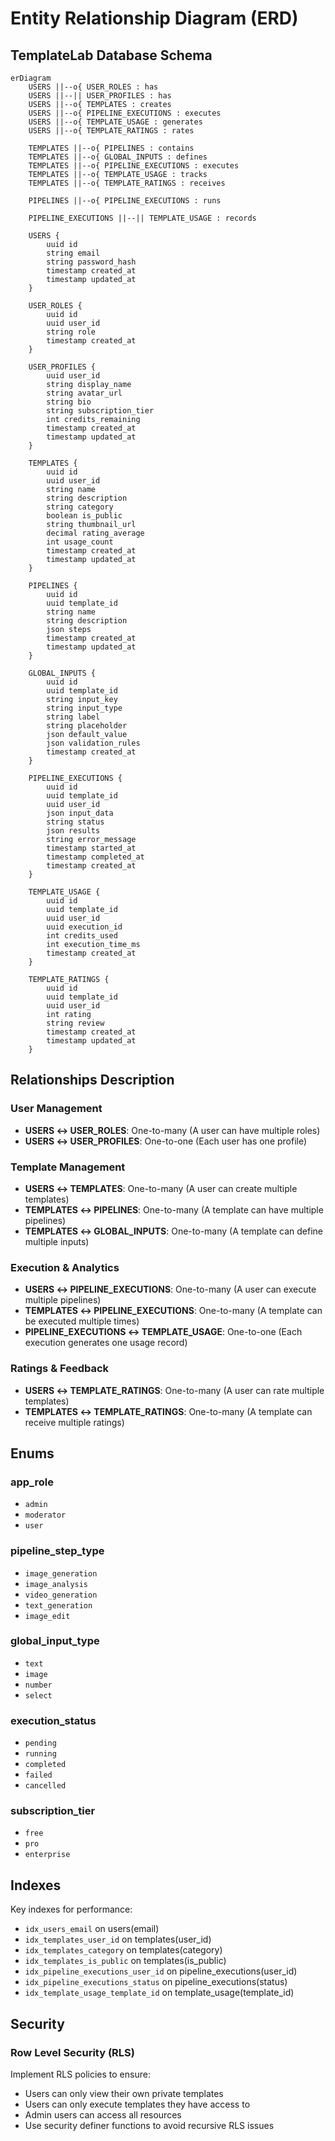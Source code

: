 # Entity Relationship Diagram (ERD)

## TemplateLab Database Schema

```mermaid
erDiagram
    USERS ||--o{ USER_ROLES : has
    USERS ||--|| USER_PROFILES : has
    USERS ||--o{ TEMPLATES : creates
    USERS ||--o{ PIPELINE_EXECUTIONS : executes
    USERS ||--o{ TEMPLATE_USAGE : generates
    USERS ||--o{ TEMPLATE_RATINGS : rates
    
    TEMPLATES ||--o{ PIPELINES : contains
    TEMPLATES ||--o{ GLOBAL_INPUTS : defines
    TEMPLATES ||--o{ PIPELINE_EXECUTIONS : executes
    TEMPLATES ||--o{ TEMPLATE_USAGE : tracks
    TEMPLATES ||--o{ TEMPLATE_RATINGS : receives
    
    PIPELINES ||--o{ PIPELINE_EXECUTIONS : runs
    
    PIPELINE_EXECUTIONS ||--|| TEMPLATE_USAGE : records

    USERS {
        uuid id
        string email
        string password_hash
        timestamp created_at
        timestamp updated_at
    }
    
    USER_ROLES {
        uuid id
        uuid user_id
        string role
        timestamp created_at
    }
    
    USER_PROFILES {
        uuid user_id
        string display_name
        string avatar_url
        string bio
        string subscription_tier
        int credits_remaining
        timestamp created_at
        timestamp updated_at
    }
    
    TEMPLATES {
        uuid id
        uuid user_id
        string name
        string description
        string category
        boolean is_public
        string thumbnail_url
        decimal rating_average
        int usage_count
        timestamp created_at
        timestamp updated_at
    }
    
    PIPELINES {
        uuid id
        uuid template_id
        string name
        string description
        json steps
        timestamp created_at
        timestamp updated_at
    }
    
    GLOBAL_INPUTS {
        uuid id
        uuid template_id
        string input_key
        string input_type
        string label
        string placeholder
        json default_value
        json validation_rules
        timestamp created_at
    }
    
    PIPELINE_EXECUTIONS {
        uuid id
        uuid template_id
        uuid user_id
        json input_data
        string status
        json results
        string error_message
        timestamp started_at
        timestamp completed_at
        timestamp created_at
    }
    
    TEMPLATE_USAGE {
        uuid id
        uuid template_id
        uuid user_id
        uuid execution_id
        int credits_used
        int execution_time_ms
        timestamp created_at
    }
    
    TEMPLATE_RATINGS {
        uuid id
        uuid template_id
        uuid user_id
        int rating
        string review
        timestamp created_at
        timestamp updated_at
    }
```

## Relationships Description

### User Management
- **USERS ↔ USER_ROLES**: One-to-many (A user can have multiple roles)
- **USERS ↔ USER_PROFILES**: One-to-one (Each user has one profile)

### Template Management
- **USERS ↔ TEMPLATES**: One-to-many (A user can create multiple templates)
- **TEMPLATES ↔ PIPELINES**: One-to-many (A template can have multiple pipelines)
- **TEMPLATES ↔ GLOBAL_INPUTS**: One-to-many (A template can define multiple inputs)

### Execution & Analytics
- **USERS ↔ PIPELINE_EXECUTIONS**: One-to-many (A user can execute multiple pipelines)
- **TEMPLATES ↔ PIPELINE_EXECUTIONS**: One-to-many (A template can be executed multiple times)
- **PIPELINE_EXECUTIONS ↔ TEMPLATE_USAGE**: One-to-one (Each execution generates one usage record)

### Ratings & Feedback
- **USERS ↔ TEMPLATE_RATINGS**: One-to-many (A user can rate multiple templates)
- **TEMPLATES ↔ TEMPLATE_RATINGS**: One-to-many (A template can receive multiple ratings)

## Enums

### app_role
- `admin`
- `moderator`
- `user`

### pipeline_step_type
- `image_generation`
- `image_analysis`
- `video_generation`
- `text_generation`
- `image_edit`

### global_input_type
- `text`
- `image`
- `number`
- `select`

### execution_status
- `pending`
- `running`
- `completed`
- `failed`
- `cancelled`

### subscription_tier
- `free`
- `pro`
- `enterprise`

## Indexes

Key indexes for performance:
- `idx_users_email` on users(email)
- `idx_templates_user_id` on templates(user_id)
- `idx_templates_category` on templates(category)
- `idx_templates_is_public` on templates(is_public)
- `idx_pipeline_executions_user_id` on pipeline_executions(user_id)
- `idx_pipeline_executions_status` on pipeline_executions(status)
- `idx_template_usage_template_id` on template_usage(template_id)

## Security

### Row Level Security (RLS)
Implement RLS policies to ensure:
- Users can only view their own private templates
- Users can only execute templates they have access to
- Admin users can access all resources
- Use security definer functions to avoid recursive RLS issues
